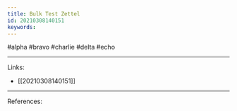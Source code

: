```yaml
---
title: Bulk Test Zettel
id: 20210308140151
keywords:
---
```

#alpha #bravo #charlie #delta #echo

---
Links:

- [[20210308140151]]

---
References:
